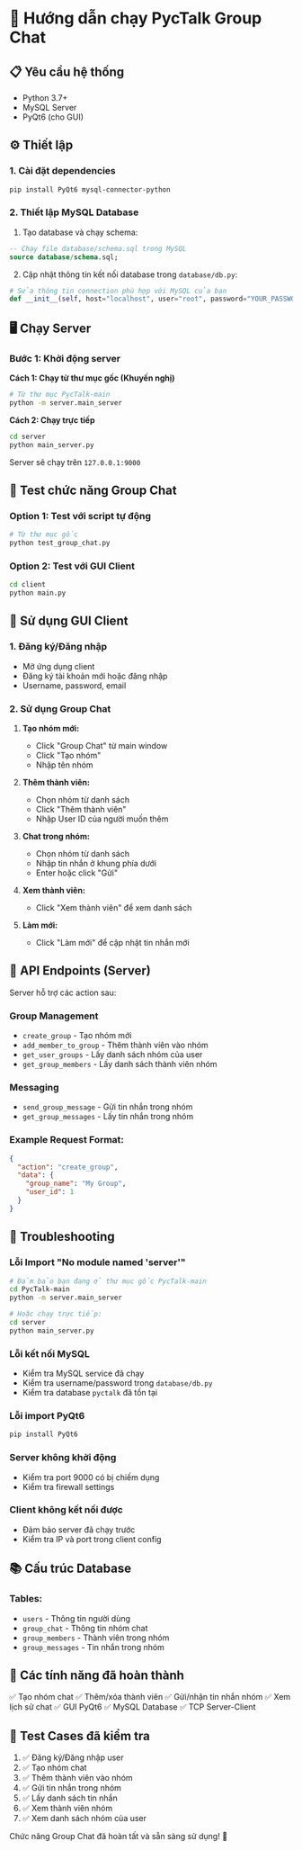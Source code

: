 # 🚀 Hướng dẫn chạy PycTalk Group Chat

## 📋 Yêu cầu hệ thống

- Python 3.7+
- MySQL Server
- PyQt6 (cho GUI)

## ⚙️ Thiết lập

### 1. Cài đặt dependencies

```bash
pip install PyQt6 mysql-connector-python
```

### 2. Thiết lập MySQL Database

1. Tạo database và chạy schema:

```sql
-- Chạy file database/schema.sql trong MySQL
source database/schema.sql;
```

2. Cập nhật thông tin kết nối database trong `database/db.py`:

```python
# Sửa thông tin connection phù hợp với MySQL của bạn
def __init__(self, host="localhost", user="root", password="YOUR_PASSWORD", database="pyctalk"):
```

## 🖥️ Chạy Server

### Bước 1: Khởi động server

**Cách 1: Chạy từ thư mục gốc (Khuyến nghị)**

```bash
# Từ thư mục PycTalk-main
python -m server.main_server
```

**Cách 2: Chạy trực tiếp**

```bash
cd server
python main_server.py
```

Server sẽ chạy trên `127.0.0.1:9000`

## 🧪 Test chức năng Group Chat

### Option 1: Test với script tự động

```bash
# Từ thư mục gốc
python test_group_chat.py
```

### Option 2: Test với GUI Client

```bash
cd client
python main.py
```

## 📱 Sử dụng GUI Client

### 1. Đăng ký/Đăng nhập

- Mở ứng dụng client
- Đăng ký tài khoản mới hoặc đăng nhập
- Username, password, email

### 2. Sử dụng Group Chat

1. **Tạo nhóm mới:**

   - Click "Group Chat" từ main window
   - Click "Tạo nhóm"
   - Nhập tên nhóm

2. **Thêm thành viên:**

   - Chọn nhóm từ danh sách
   - Click "Thêm thành viên"
   - Nhập User ID của người muốn thêm

3. **Chat trong nhóm:**

   - Chọn nhóm từ danh sách
   - Nhập tin nhắn ở khung phía dưới
   - Enter hoặc click "Gửi"

4. **Xem thành viên:**

   - Click "Xem thành viên" để xem danh sách

5. **Làm mới:**
   - Click "Làm mới" để cập nhật tin nhắn mới

## 🔧 API Endpoints (Server)

Server hỗ trợ các action sau:

### Group Management

- `create_group` - Tạo nhóm mới
- `add_member_to_group` - Thêm thành viên vào nhóm
- `get_user_groups` - Lấy danh sách nhóm của user
- `get_group_members` - Lấy danh sách thành viên nhóm

### Messaging

- `send_group_message` - Gửi tin nhắn trong nhóm
- `get_group_messages` - Lấy tin nhắn trong nhóm

### Example Request Format:

```json
{
  "action": "create_group",
  "data": {
    "group_name": "My Group",
    "user_id": 1
  }
}
```

## 🐛 Troubleshooting

### Lỗi Import "No module named 'server'"

```bash
# Đảm bảo bạn đang ở thư mục gốc PycTalk-main
cd PycTalk-main
python -m server.main_server

# Hoặc chạy trực tiếp:
cd server
python main_server.py
```

### Lỗi kết nối MySQL

- Kiểm tra MySQL service đã chạy
- Kiểm tra username/password trong `database/db.py`
- Kiểm tra database `pyctalk` đã tồn tại

### Lỗi import PyQt6

```bash
pip install PyQt6
```

### Server không khởi động

- Kiểm tra port 9000 có bị chiếm dụng
- Kiểm tra firewall settings

### Client không kết nối được

- Đảm bảo server đã chạy trước
- Kiểm tra IP và port trong client config

## 📚 Cấu trúc Database

### Tables:

- `users` - Thông tin người dùng
- `group_chat` - Thông tin nhóm chat
- `group_members` - Thành viên trong nhóm
- `group_messages` - Tin nhắn trong nhóm

## 🎯 Các tính năng đã hoàn thành

✅ Tạo nhóm chat
✅ Thêm/xóa thành viên
✅ Gửi/nhận tin nhắn nhóm
✅ Xem lịch sử chat
✅ GUI PyQt6
✅ MySQL Database
✅ TCP Server-Client

## 📝 Test Cases đã kiểm tra

1. ✅ Đăng ký/Đăng nhập user
2. ✅ Tạo nhóm chat
3. ✅ Thêm thành viên vào nhóm
4. ✅ Gửi tin nhắn trong nhóm
5. ✅ Lấy danh sách tin nhắn
6. ✅ Xem thành viên nhóm
7. ✅ Xem danh sách nhóm của user

Chức năng Group Chat đã hoàn tất và sẵn sàng sử dụng! 🎉
